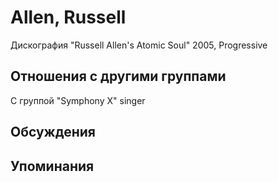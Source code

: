# Allen, Russell

Дискография
"Russell Allen's Atomic Soul" 2005, Progressive

## Отношения с другими группами

C группой "Symphony X" singer

## Обсуждения


## Упоминания

